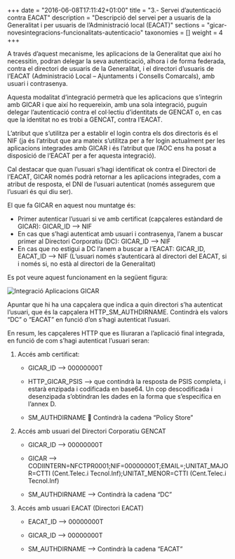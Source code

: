 +++
date        = "2016-06-08T17:11:42+01:00"
title       = "3.- Servei d’autenticació contra EACAT"
description = "Descripció del servei per a usuaris de la Generalitat i per usuaris de l’Administració local (EACAT)"
sections    = "gicar-novesintegracions-funcionalitats-autenticacio"
taxonomies  = []
weight 		= 4
+++

A través d’aquest mecanisme, les aplicacions de la Generalitat que així ho necessitin, podran delegar la seva autenticació, alhora i de forma federada, contra el directori de usuaris de la Generalitat, i el directori d’usuaris de l’EACAT (Administració Local – Ajuntaments i Consells Comarcals), amb usuari i contrasenya. 

Aquesta modalitat d’integració permetrà que les aplicacions que s’integrin amb GICAR i que així ho requereixin, amb una sola integració, puguin delegar l’autenticació contra el col·lectiu d’identitats de GENCAT o, en cas que la identitat no es trobi a GENCAT, contra l’EACAT.

L’atribut que s’utilitza per a establir el login contra els dos directoris és el NIF (ja és l’atribut que ara mateix s’utilitza per a fer login actualment per les aplicacions integrades amb GICAR i és l’atribut que l’AOC ens ha posat a disposició de l’EACAT per a fer aquesta integració).

Cal destacar que quan l’usuari s’hagi identificat ok contra el Directori de l’EACAT, GICAR només podrà retornar a les aplicacions integrades, com a atribut de resposta, el DNI de l’usuari autenticat (només assegurem que l’usuari és qui diu ser). 

El que fa GICAR en aquest nou muntatge és:

- Primer autenticar l’usuari si ve amb certificat (capçaleres estàndard de GICAR): GICAR_ID --> NIF
- En cas que s’hagi autenticat amb usuari i contrasenya, l’anem a buscar primer al Directori Corporatiu (DC): GICAR_ID --> NIF
- En cas que no estigui a DC l’anem a buscar a l’EACAT: GICAR_ID, EACAT_ID --> NIF (L’usuari només s’autenticarà al directori del EACAT, si i només si, no està al directori de la Generalitat)

Es pot veure aquest funcionament en la següent figura:

![Integració Aplicacions GICAR](/related/gicar/diagrama-autenticacio-eacat.png)

Apuntar que hi ha una capçalera que indica a quin directori s’ha autenticat l’usuari, que és la capçalera HTTP_SM_AUTHDIRNAME. Contindrà els valors “DC” o “EACAT” en funció d’on s’hagi autenticat l’usuari.

En resum, les capçaleres HTTP que es lliuraran a l’aplicació final integrada, en funció de com s’hagi autenticat l’usuari seran:

1. Accés amb certificat:

	- GICAR_ID --> 00000000T

 	- HTTP_GICAR_PSIS --> que contindrà la resposta de PSIS completa, i estarà enzipada i codificada en base64. Un cop descodificada i desenzipada s’obtindran les dades en la forma que s’especifica en l’annex D.

    - SM_AUTHDIRNAME  Contindrà la cadena “Policy Store”

1. Accés amb usuari del Directori Corporatiu GENCAT

	- GICAR_ID --> 00000000T

 	- GICAR --> CODIINTERN=NFCTPR0001;NIF=00000000T;EMAIL=;UNITAT_MAJOR=CTTI (Cent.Telec.i Tecnol.Inf);UNITAT_MENOR=CTTI (Cent.Telec.i Tecnol.Inf)

	- SM_AUTHDIRNAME --> Contindrà la cadena “DC”

1. Accés amb usuari EACAT (Directori EACAT)

	- EACAT_ID --> 00000000T

	- GICAR_ID --> 00000000T

	- SM_AUTHDIRNAME --> Contindrà la cadena “EACAT”

